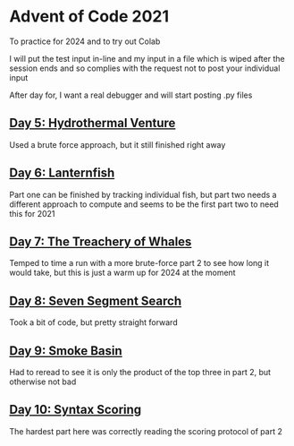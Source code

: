 # Advent of Code 2021
To practice for 2024 and to try out Colab

I will put the test input in-line and my input in a file which is wiped after the session ends and so complies with the request not to post your individual input

After day for, I want a real debugger and will start posting .py files

## [Day 5: Hydrothermal Venture](day05.py)
Used a brute force approach, but it still finished right away

## [Day 6: Lanternfish](day06.py)
Part one can be finished by tracking individual fish, but part two needs a different approach to compute and seems to be the first part two to need this for 2021

## [Day 7: The Treachery of Whales](day07.py)
Temped to time a run with a more brute-force part 2 to see how long it would take, but this is just a warm up for 2024 at the moment

## [Day 8: Seven Segment Search](day08.py)
Took a bit of code, but pretty straight forward

## [Day 9: Smoke Basin](day09.py)
Had to reread to see it is only the product of the top three in part 2, but otherwise not bad

## [Day 10: Syntax Scoring](day10.py)
The hardest part here was correctly reading the scoring protocol of part 2
